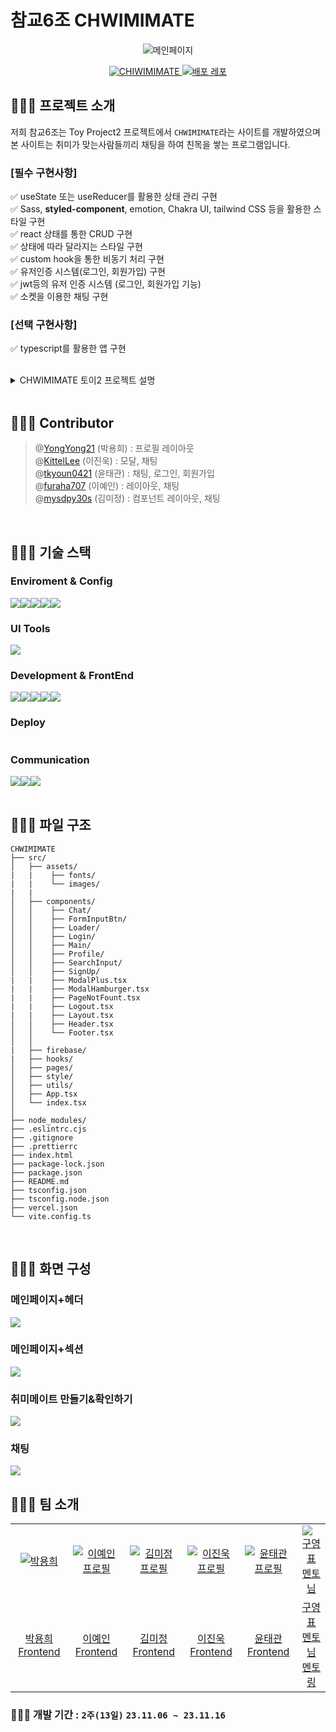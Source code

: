 
# 참교6조 CHWIMIMATE
<div align="center">
<img src="https://github.com/YongYong21/ToyProject2/blob/develop/src/assets/images/mate1.png" alt='메인페이지'>
</div>

<p align="center">
  <a href="#">
    <img src="https://img.shields.io/badge/참교6조 CHWIMIMATE-gray?style=for-the-badge&logoColor=white" alt="CHIWIMIMATE" />
  </a>
  <a href="https://github.com/YongYong21/ToyProject2">
    <img src="https://img.shields.io/badge/배포 repository-212125?style=for-the-badge&logoColor=white" alt="배포 레포"/>
  </a>
</p>

## 🧑🏻‍💻 프로젝트 소개
저희 참교6조는 Toy Project2 프로젝트에서 `CHWIMIMATE`라는 사이트를 개발하였으며 본 사이트는 취미가 맞는사람들끼리 채팅을 하여 친목을 쌓는 프로그램입니다.

### [필수 구현사항]

✅ useState 또는 useReducer를 활용한 상태 관리 구현 <br />
✅ Sass, <b>styled-component</b>, emotion, Chakra UI, tailwind CSS 등을 활용한 스타일 구현 <br />
✅ react 상태를 통한 CRUD 구현 <br />
✅ 상태에 따라 달라지는 스타일 구현 <br />
✅ custom hook을 통한 비동기 처리 구현 <br />
✅ 유저인증 시스템(로그인, 회원가입) 구현 <br />
✅ jwt등의 유저 인증 시스템 (로그인, 회원가입 기능) <br />
✅ 소켓을 이용한 채팅 구현 <br />

### [선택 구현사항]

✅ typescript를 활용한 앱 구현  
<br/>

<details>
<summary>CHWIMIMATE 토이2 프로젝트 설명</summary>
   
# 🍋 소켓 기반 채팅앱

주어진 API와 소켓을 분석해 어떤 프로젝트를 진행/완성할 것인지 팀 단위로 자유롭게 결정하고 만들어보세요.  
과제 수행 및 리뷰 기간은 별도 공지를 참고하세요!

## 과제 수행 및 제출 방법

```
Y_FE_Toy2_{팀명}

E.g, Y_FE_Toy2_GYOHEON
```

1. 현재 저장소를 로컬에 클론(Clone)합니다.
1. 자신의 팀명으로 브랜치를 생성합니다.(구분 가능하도록 팀명을 꼭 파스칼케이스로 표시하세요, `git branch Y_FE_Toy2_Team13`)
1. 자신의 팀명 브랜치에서 과제를 수행합니다.
1. 과제 수행이 완료되면, 자신의 팀명 브랜치를 원격 저장소에 푸시(Push)합니다.(`main` 브랜치에 푸시하지 않도록 꼭 주의하세요, `git push origin Y_FE_Toy2_Team13`)
1. 저장소에서 `main` 브랜치를 대상으로 Pull Request 생성하면, 과제 제출이 완료됩니다!(E.g, `main` <== `Y_FE_Toy2_Team13`)
1. Pull Request 링크를 LMS로도 제출해 주셔야 합니다.
1. main 혹은 다른 사람의 브랜치로 절대 병합하지 않도록 주의하세요!
1. Pull Request에서 보이는 설명을 다른 사람들이 이해하기 쉽도록 꼼꼼하게 작성하세요!

- 과제 수행 및 제출 과정에서 문제가 발생한 경우, 바로 담당 멘토나 강사에게 얘기하세요!

- 백엔드 서버에 문제가 생겼을 경우, 바로 슬랙의 GyoHeon Lee에게 연락하세요!

## 필수 구현 사항
- [ ] `useState` 또는 `useReducer`를 활용한 상태 관리 구현
- [ ] `Sass`, `styled-component`, `emotion`, `Chakra UI`, `tailwind CSS` 등을 활용한 스타일 구현
- [ ] `react` 상태를 통한 CRUD 구현
- [ ] 상태에 따라 달라지는 스타일 구현
- [ ] `custom hook`을 통한 비동기 처리 구현
- [ ] 유저인증 시스템(로그인, 회원가입) 구현
- [ ] `jwt`등의 유저 인증 시스템 (로그인, 회원가입 기능)
- [ ] 소켓을 이용한 채팅 구현

## 선택 구현 사항
- [ ] `Next.js`를 활용한 서버 사이드 렌더링 구현
- [ ] `typescript`를 활용한 앱 구현
- [ ] `storybook`을 활용한 디자인 시스템 구현
- [ ] `jest`를 활용한 단위 테스트 구현

## 추가 사항
- api들의 응답 데이터들을 일부러 파편화 해두었습니다!
- api들 간의 데이터를 조합하여 이상적인 구조를 만들어보세요.

## 예시 프로젝트

![private-messaging-part-1-chat-ab610e9e03738ad37f7b0fb55c771087](https://github.com/KDT1-FE/Y_FE_Toy2/assets/66263916/c5247dde-2ca6-4285-a60e-8dcf23326d0e)

## API 사용법

- 모든 network 요청(Request) `headers`에 아래 정보가 꼭 포함돼야 합니다!  
- serverId는 팀마다 개별 전달됩니다.
- 확인할 수 없는 사용자나 팀의 DB 정보는 임의로 삭제될 수 있습니다!

```json
{
  "content-type": "application/json",
  "serverId": "nREmPe9B",
}
```

## 기본 데이터 구조
### user
```ts
interface User {
  id: string;
  password: string;
  name: string;
  picture: string;
  chats: string[]; // chat id만 속합니다.
}
```
### chat
```ts
interface Chat {
  id: string;
  name: string;
  isPrivate: boolean;
  users: string[];
  messages: Message[]; // message 객체가 속합니다.
  
  updatedAt: Date;
}
```
### message
```ts
interface Message {
  id: string;
  text: string;
  userId: string;

  createdAt: Date;
}
```
## 회원

### 회원가입

사용자가 `id`에 종속되어 회원가입합니다.

- 사용자 비밀번호는 암호화해 저장합니다.
- 프로필 이미지는 url or base64 형식이어야 합니다.
- 프로필 이미지는 1MB 이하여야 합니다.

```curl
curl https://fastcampus-chat.net/signup
  \ -X 'POST'
```

요청 데이터 타입 및 예시:

```ts
interface RequestBody {
  id: string // 사용자 아이디 (필수!, 영어와 숫자만)
  password: string // 사용자 비밀번호, 5자 이상 (필수!)
  name: string // 사용자 이름, 20자 이하 (필수!)
  picture?: string // 사용자 이미지(url or base64, under 1MB)
}
```

```json
{
  "id": "abcd",
  "password": "********",
  "name": "GyoHeon",
  "picture": "https://avatars.githubusercontent.com/u/66263916?v=4"
}
```

응답 데이터 타입 및 예시:

```ts
interface ResponseValue {
  message: title
}
```

```json
{
  "message": "User created"
}
```

### id 중복 체크

`id` 중복 체크를 합니다.

```curl
curl https://fastcampus-chat.net/check/id
  \ -X 'POST'
```

요청 데이터 타입 및 예시:

```ts
interface RequestBody {
  id: string // 사용자 아이디 (필수!, 영어와 숫자만)
}
```

```json
{
  "id": "abcd",
}
```

응답 데이터 타입 및 예시:

```ts
interface ResponseValue {
  isDuplicated: boolean
}
```

```json
{
  "isDuplicated": false
}
```

### 로그인

- 발급된 `accessToken`은 7일 후 만료됩니다.

```curl
curl https://fastcampus-chat.net/login
  \ -X 'POST'
```

요청 데이터 타입 및 예시:

```ts
interface RequestBody {
  id: string // 사용자 아이디 (필수!)
  password: string // 사용자 비밀번호 (필수!)
}
```

```json
{
  "id": "abcd",
  "password": "********"
}
```

응답 데이터 타입 및 예시:

```ts
interface ResponseValue {
  accessToken: string // 사용자 접근 토큰
  refreshToken: string // access token 발급용 토큰
}
```

```json
{
  "accessToken": "eyJhbGciOiJIUzI1NiIsInR5cCI6IkpXVCJ9.eyJpZCI6IjlQS3I...(생략)",
  "refreshToken": "eyJhbGciOiJIUzI1NiIsInR5cCI6IkpXVCJ9.eyJpZCI6IjlQS3I...(생략)"
}
```

### 인증 확인

`id` 중복 체크를 합니다.

```curl
curl https://fastcampus-chat.net/auth/me
  \ -X 'GET'
  \ -H 'Authorization: Bearer <accessToken>'
```

요청 데이터 타입 및 예시:
- 없음

응답 데이터 타입 및 예시:

```ts
interface ResponseValue {
  auth: boolean;
  user?: User;
}

interface User {
  id: string;
  name: string;
  picture: string;
}
```

```json
{
  "auth": true,
  "user": {
    "id": "test1",
    "name": "abcde",
    "picture": "https://avatars.githubusercontent.com/u/42333366?v=4"    
  }
}
```

### 토큰 재발급

```curl
curl https://fastcampus-chat.net/refresh
  \ -X 'POST'
```

요청 데이터 타입 및 예시:

```ts
interface RequestBody {
  refreshToken: string // access token 발급용 토큰
}
```

```json
{
  "refreshToken": "eyJhbGciOiJIUzI1NiIsInR5cCI6IkpXVCJ9.eyJpZCI6IjlQS3I...(생략)"
}
```

응답 데이터 타입 및 예시:

```ts
interface ResponseValue {
  accessToken: string // 사용자 접근 토큰
}
```

```json
{
  "accessToken": "eyJhbGciOiJIUzI1NiIsInR5cCI6IkpXVCJ9.eyJpZCI6IjlQS3I...(생략)",
}
```

### 사용자 정보 수정

- 프로필 이미지는 url or base64 형식이어야 합니다.
- 프로필 이미지는 1MB 이하여야 합니다.

```curl
curl https://fastcampus-chat.net/user
  \ -X 'PATCH'
  \ -H 'Authorization: Bearer <accessToken>'
```

요청 데이터 타입 및 예시:

```ts
interface RequestBody {
  name?: string // 새로운 표시 이름
  picture?: string // 사용자 프로필 이미지(url or base64)
}
```

```json
{
  "name": "abcde",
  "picture": "https://avatars.githubusercontent.com/u/42333366?v=4"
}
```

응답 데이터 타입 및 예시:

```ts
interface ResponseValue {
  messgae: string
}
```

```json
{
  "message": "User updated"
}
```

## 채팅
### 특정 유저 조회
- 특정 유저를 조회합니다.
```curl
curl https://fastcampus-chat.net/user?userId=${userId}
  \ -X 'GET'
  \ -H 'Authorization: Bearer <accessToken>'
```
요청 데이터 타입 및 예시:
- 없음
- 조회하고 싶은 id는 query string으로 사용합니다.

응답 데이터 타입 및 예시:
```ts
type ResponseValue = {
  user: User;
}

interface User {
  id: string;
  name: string;
  picture: string;
}
```

```json
{
  "user": {
    "id": "user1",
    "name": "lgh",
    "picture": "https://gravatar.com/avatar/c274467c5ef4fe381b154a20c5e7ce26?s=200&d=retro"
  }
}
```

### 모든 유저 조회
- 현재 존재하는 모든 유저를 조회합니다.
```curl
curl https://fastcampus-chat.net/users
  \ -X 'GET'
  \ -H 'Authorization: Bearer <accessToken>'
```
요청 데이터 타입 및 예시:
- 없음

응답 데이터 타입 및 예시:
```ts
type ResponseValue = User[]

interface User {
  id: string;
  name: string;
  picture: string;
}
```

```json
[
  {
    "id": "user1",
    "name": "lgh",
    "picture": "https://gravatar.com/avatar/c274467c5ef4fe381b154a20c5e7ce26?s=200&d=retro"
  },
  {
    "id": "user2",
    "name": "ldj",
    "picture": "https://gravatar.com/avatar/d94869409b4e94903723612a4f93a6f9?s=200&d=retro"
   }
]
```

### 채팅 생성하기

```curl
curl https://fastcampus-chat.net/chat
  \ -X 'POST'
  \ -H 'Authorization: Bearer <accessToken>'
```

요청 데이터 타입 및 예시:
```ts
interface RequestBody{
  name: string, // chat 이름
  users: string[], // 참가자들 id(자신 미포함)
  isPrivate?: boolean // 공개 비공개
}
```

```json
{
  "name": "test chat",
  "users": ["user1", "user2"]
}
```

응답 데이터 타입 및 예시:
```ts
interface ResponseValue {
  id: string,
  name: string,
  users: User[], // 자신을 포함한 참가자들 정보
  isPrivate: boolean,
  updatedAt: Date
}

interface User {
  id: string;
  name: string;
  picture: string;
}
```

```json
{
  "id": "fasgadsfdsghssdlsdafasd",
  "name": "test chat",
  "users": [
    {
      "id": "user1",
      "name": "lgh",
      "picture": "https://gravatar.com/avatar/c274467c5ef4fe381b154a20c5e7ce26?s=200&d=retro"
    },
    {
      "id": "user2",
      "name": "ldj",
      "picture": "https://gravatar.com/avatar/d94869409b4e94903723612a4f93a6f9?s=200&d=retro"
     }
  ],
  "isPrivate": false,
  "updatedAt": "2023-11-01T08:23:39.850Z"
}
```

### 특정 채팅 조회
- 특정 id의 채팅을 조회합니다.
- isPrivate: true인 채팅방은 해당 채팅방 참가자만 볼 수 있습니다.

```curl
curl https://fastcampus-chat.net/chat/only?chatId=${chatId}
  \ -X 'GET'
  \ -H 'Authorization: Bearer <accessToken>'
```

요청 데이터 타입 및 예시:
- 없음

응답 데이터 타입 및 예시:
```ts
interface ResponseValue {
  chat: Chat;
}

interface Chat {
  id: string;
  name: string;
  users: User[]; // 속한 유저 정보
  isPrivate: boolean;
  latestMessage: Message | null;
  updatedAt: Date;
}

interface User {
  id: string;
  name: string;
  picture: string;
}

interface Message {
  id: string;
  text: string;
  userId: string;
  createAt: Date;
}
```

```json
{
  chat: {
    "id": "f189ab25-5644-4d72-bd7c-0170ee9c8ede",
    "name": "chat room 1",
    "users": [
    {
      "id": "user1",
      "name": "lgh",
      "picture": "https://gravatar.com/avatar/c274467c5ef4fe381b154a20c5e7ce26?s=200&d=retro"
    },
    {
      "id": "user2",
      "name": "ldj",
      "picture": "https://gravatar.com/avatar/d94869409b4e94903723612a4f93a6f9?s=200&d=retro"
    }
    ],
    "isPrivate": false,
    "updatedAt": "2023-10-31T13:18:38.216Z",
    "latestMessage": null
  }
}
```

### 모든 채팅 조회
- 현재 존재하는 모든 채팅을 조회합니다.
- isPrivate: true인 채팅방은 보이지 않습니다.

```curl
curl https://fastcampus-chat.net/chat/all
  \ -X 'GET'
  \ -H 'Authorization: Bearer <accessToken>'
```

요청 데이터 타입 및 예시:
- 없음

응답 데이터 타입 및 예시:
```ts
type ResponseValue = Chat[]

interface Chat {
  id: string;
  name: string;
  users: User[]; // 속한 유저 정보
  isPrivate: boolean;
  latestMessage: Message | null;
  updatedAt: Date;
}

interface User {
  id: string;
  name: string;
  picture: string;
}

interface Message {
  id: string;
  text: string;
  userId: string;
  createAt: Date;
}
```

```json
[
  {
    "id": "f189ab25-5644-4d72-bd7c-0170ee9c8ede",
    "name": "chat room 1",
    "users": [
    {
      "id": "user1",
      "name": "lgh",
      "picture": "https://gravatar.com/avatar/c274467c5ef4fe381b154a20c5e7ce26?s=200&d=retro"
    },
    {
      "id": "user2",
      "name": "ldj",
      "picture": "https://gravatar.com/avatar/d94869409b4e94903723612a4f93a6f9?s=200&d=retro"
    }
  ],
    "isPrivate": false,
    "updatedAt": "2023-10-31T13:18:38.216Z",
    "latestMessage": null
  },
  {
    "id": "f189ab25-5644-4d72-bd7c-0170ee9c8edj",
    "name": "chat room 2",
    "users": [
    {
      "id": "user1",
      "name": "lgh",
      "picture": "https://gravatar.com/avatar/c274467c5ef4fe381b154a20c5e7ce26?s=200&d=retro"
    },
    {
      "id": "user2",
      "name": "ldj",
      "picture": "https://gravatar.com/avatar/d94869409b4e94903723612a4f93a6f9?s=200&d=retro"
    }
  ],
    "isPrivate": false,
    "updatedAt": "2023-10-31T15:18:38.216Z",
    "latestMessage": {
      "id": "8f7f67bb-f1ab-4792-9678-0b8546adcb6f",
      "text": "testtest444",
      "userId": "test:test6",
      "createdAt": "2023-11-06T11:15:50.588+00:00"
    }
  }
]
```

### 나의 채팅 조회
```curl
curl https://fastcampus-chat.net/chat
  \ -X 'GET'
  \ -H 'Authorization: Bearer <accessToken>'
```
- 내가 속한 모든 채팅을 조회합니다.
- isPrivate: true인 채팅방도 모두 보이게 됩니다.

요청 데이터 타입 및 예시:
- 없음

응답 데이터 타입 및 예시:
```ts
type ResponseValue = Chat[]

interface Chat {
  id: string;
  name: string;
  users: User[]; // 속한 유저 id
  isPrivate: boolean;
  latestMessage: Message | null;
  updatedAt: Date;
}

interface User {
  id: string;
  name: string;
  picture: string;
}

interface Message {
  id: string;
  text: string;
  userId: string;
  createAt: Date;
}
```

```json
[
  {
    "id": "f189ab25-5644-4d72-bd7c-0170ee9c8ede",
    "name": "chat room 1",
    "users": [
    {
      "id": "user1",
      "name": "lgh",
      "picture": "https://gravatar.com/avatar/c274467c5ef4fe381b154a20c5e7ce26?s=200&d=retro"
    },
    {
      "id": "user2",
      "name": "ldj",
      "picture": "https://gravatar.com/avatar/d94869409b4e94903723612a4f93a6f9?s=200&d=retro"
    }
  ],
    "isPrivate": true,
    "updatedAt": "2023-10-31T13:18:38.216Z",
    "latestMessage": null
  },
  {
    "id": "f189ab25-5644-4d72-bd7c-0170ee9c8edj",
    "name": "chat room 2",
    "users": [
      {
        "id": "user1",
        "name": "lgh",
        "picture": "https://gravatar.com/avatar/c274467c5ef4fe381b154a20c5e7ce26?s=200&d=retro"
      },
      {
        "id": "user2",
        "name": "ldj",
        "picture": "https://gravatar.com/avatar/d94869409b4e94903723612a4f93a6f9?s=200&d=retro"
      }
    ],
    "isPrivate": false,
    "updatedAt": "2023-10-31T15:18:38.216Z",
    "latestMessage": {
      "id": "8f7f67bb-f1ab-4792-9678-0b8546adcb6f",
      "text": "testtest444",
      "userId": "test:test6",
      "createdAt": "2023-11-06T11:15:50.588+00:00"
    }
  }
]
```

## 채팅 참여하기

```curl
curl https://fastcampus-chat.net/chat/participate
  \ -X 'PATCH'
  \ -H 'Authorization: Bearer <accessToken>'
```

요청 데이터 타입 및 예시:
```ts
interface RequestBody {
  chatId: string;
}
```

```json
{
  "chatId": "f189ab25-5644-4d72-bd7c-0170ee9c8ede"
}
```

응답 데이터 타입 및 예시:
```ts
interface ResponseValue{
  id: string;
  name: string;
  users: User[]; // 속한 유저 id
  isPrivate: boolean;
  updatedAt: Date;
}

interface User {
  id: string;
  name: string;
  picture: string;
}
```

```json
{
  "id": "f189ab25-5644-4d72-bd7c-0170ee9c8ede",
  "name": "chat room 1",
  "users": [
    {
      "id": "user1",
      "name": "lgh",
      "picture": "https://gravatar.com/avatar/c274467c5ef4fe381b154a20c5e7ce26?s=200&d=retro"
    },
    {
      "id": "user2",
      "name": "ldj",
      "picture": "https://gravatar.com/avatar/d94869409b4e94903723612a4f93a6f9?s=200&d=retro"
    }
  ],
  "isPrivate": true,
  "updatedAt": "2023-10-31T13:18:38.216Z"
}
```

## 채팅 나가기

```curl
curl https://fastcampus-chat.net/chat/leave
  \ -X 'PATCH'
  \ -H 'Authorization: Bearer <accessToken>'
```

요청 데이터 타입 및 예시:
```ts
interface RequestBody {
  chatId: string;
}
```

```json
{
  "chatId": "f189ab25-5644-4d72-bd7c-0170ee9c8ede"
}
```

응답 데이터 타입 및 예시:
```ts
interface ResponseValue {
  message: string;
}
```

```json
{
  "message": "Leave success"
}
```

## 채팅 초대하기

```curl
curl https://fastcampus-chat.net/chat/invite
  \ -X 'PATCH'
  \ -H 'Authorization: Bearer <accessToken>'
```

요청 데이터 타입 및 예시:
```ts
interface RequestBody {
  chatId: string;
  users: string[]; // 초대할 유저 id
}
```

```json
{
  "chatId": "f189ab25-5644-4d72-bd7c-0170ee9c8ede",
  "users": ["user1", "user2"]
}
```

응답 데이터 타입 및 예시:
```ts
interface ResponseValue{
  id: string;
  name: string;
  users: User[]; // 속한 유저 정보
  isPrivate: boolean;
  updatedAt: Date;
}

interface User {
  id: string;
  name: string;
  picture: string;
}
```

```json
{
  "id": "f189ab25-5644-4d72-bd7c-0170ee9c8ede",
  "name": "chat room 1",
  "users": [
    {
      "id": "user1",
      "name": "lgh",
      "picture": "https://gravatar.com/avatar/c274467c5ef4fe381b154a20c5e7ce26?s=200&d=retro"
    },
    {
      "id": "user2",
      "name": "ldj",
      "picture": "https://gravatar.com/avatar/d94869409b4e94903723612a4f93a6f9?s=200&d=retro"
    }
  ],
  "isPrivate": true,
  "updatedAt": "2023-10-31T13:18:38.216Z"
}
```

# Socket
- socket.io 의 사용을 추천드립니다.
- Socket 연결시에도 headers는 유지해야 합니다.
## 기본 연결
```ts
io(`https://fastcampus-chat.net/chat?chatId=${chatId}`,
  {
    extraHeaders: {
      Authorization: "Bearer <accessToken>",
      serverId: "test",
    },
  })
```

## emit Event(client -> server)
### example
```ts
socket.emit('message-to-server', text)
```
### message-to-server
- 같은 방에 있는 사람들에게 메세지를 전달합니다.

요청 데이터
```ts
type RequestData: string;
```
### fetch-messages
- 이전 대화 목록을 불러옵니다.
- `messages-to-client`로 데이터를 받을 수 있습니다.

요청 데이터
- 없음
### users
- 접속 상태인 유저 목록을 불러옵니다.
- `users-to-client`로 데이터를 받을 수 있습니다.

요청 데이터
- 없음 

## on Event(server -> client)
### example
```ts
socket.on('message-to-client', (messageObject) => {
  console.log(messageObject);
})
```
### message-to-client
- 같은 방에 있는 사람들에게 메세지를 전달합니다.

응답 데이터
```ts
interface ResponseData {
  id: string;
  text: string;
  userId: string; // 메세지를 보낸 사람의 id
  createdAt: Date;
}
```
### messages-to-client
- 이전 대화 목록을 불러옵니다.

응답 데이터
```ts
interface Message {
  id: string;
  text: string;
  userId: string; // 메세지를 보낸 사람의 id
  createdAt: Date;
}

interface ResponseData {
  messages: Message[];
}
```
### join
- 같은 방에 새로운 사람이 들어오면 모든 유저의 정보를 다시 받습니다.

응답 데이터
```ts
interface ResponseData {
  users: string[]; // 참여자들 id
  joiners: string[]; // 새로운 참여자 id
}
```
### leave
- 같은 방에 사람이 나가면 모든 유저의 정보를 다시 받습니다.

응답 데이터
```ts
interface ResponseData {
  users: string[]; // 참여자들 id
  leaver: string; // 나간 사용자 id
}
```

### users-to-client
- 접속 상태인 유저 목록을 불러옵니다.

응답 데이터
```ts
interface ResponseData {
  user: string[]; // 참가자들 id
}
```

## server 연결
```ts
io(`https://fastcampus-chat.net/server`,
  {
    extraHeaders: {
      Authorization: "Bearer <accessToken>",
      serverId: "test",
    },
  })
```

## emit Event(client -> server)
### example
```ts
socket.emit('users-server')
```
### users-server
- 같은 serverId를 사용하는 online 사용자를 불러옵니다.
- `users-server-to-client`로 데이터를 받을 수 있습니다.

요청 데이터
- 없음

## on Event(server -> client)
### example
```ts
socket.on('message-to-client', (messageObject) => {
  console.log(messageObject);
})
```

### users-server-to-client
- 같은 serverId를 사용하는 접속 상태인 유저 목록을 불러옵니다.

응답 데이터
```ts
interface ResponseData {
  user: string[]; // 참가자들 id
}
```

### invite
- 새로운 채팅방 생성시 해당 채팅방 유저에게 채팅방 정보를 전송합니다.
- 기존 채팅방에 유저 초대시 초대된 유저에게 채팅방 정보를 전송합니다.

응답 데이터
```ts
interface ResponseData {
  id: string;
  name: string;
  users: string[]; // 참여자들 id
  isPrivate: boolean;
  updatedAt: Date;
}
```

### new-chat
- 새로운 대화방이 생긴 경우 (not private) 서버(팀에서 사용하는 serverId)의 참여자들에게 이를 전달합니다.

응답 데이터
```ts
interface ResponseData {
  id: string;
  name: string;
  users: string[]; // 참여자들 id
  isPrivate: boolean;
  updatedAt: Date;
}
```
</details>

<br/>

## 🧑🏻‍💻 Contributor
> @[YongYong21](https://github.com/YongYong21) (박용희) : 프로필 레이아웃 <br />
> @[KittelLee](https://github.com/KittelLee) (이진욱) : 모달, 채팅 <br />
> @[tkyoun0421](https://github.com/tkyoun0421) (윤태관) : 채팅, 로그인, 회원가입 <br />
> @[furaha707](https://github.com/furaha707) (이예인) : 레이아웃, 채팅 <br />
> @[mysdpy30s](https://github.com/mysdpy30s) (김미정) : 컴포넌트 레이아웃, 채팅 <br />


<br/>

## 🧑🏻‍💻 기술 스택

### Enviroment & Config

<div style="display: flex;">
  <img src="https://img.shields.io/badge/visual studio code-007ACC?style=for-the-badge&logo=visual studio&logoColor=white" />
  <img src="https://img.shields.io/badge/github-181717?style=for-the-badge&logo=github&logoColor=white" />
  <img src="https://img.shields.io/badge/git-F05032?style=for-the-badge&logo=git&logoColor=white" />
  <img src="https://img.shields.io/badge/ESLint-4B3263?style=for-the-badge&logo=eslint&logoColor=white" />
  <img src="https://img.shields.io/badge/npm-CB3837?style=for-the-badge&logo=npm&logoColor=white" />
</div>

### UI Tools

<div style="display: flex;">
   <img src="https://img.shields.io/badge/figma-F24E1E?style=for-the-badge&logo=figma&logoColor=white" />
</div>


### Development & FrontEnd

<div style="display: flex;">
  <img src="https://img.shields.io/badge/html5-%23E34F26.svg?style=for-the-badge&logo=html5&logoColor=white" />
  <img src="https://img.shields.io/badge/css3-1572B6?style=for-the-badge&logo=css3&logoColor=white" />
     <img src="https://img.shields.io/badge/styledComponents-DB7093?style=for-the-badge&logo=styledComponents&logoColor=white" />
  <img src="https://img.shields.io/badge/react-61DAFB?style=for-the-badge&logo=react&logoColor=black" />
  <img src="https://img.shields.io/badge/typescript-%23007ACC.svg?style=for-the-badge&logo=typescript&logoColor=white" />
</div>
    
### Deploy

<div style="display: flex;">
 
</div>

### Communication

<div style="display: flex;">
  <img src="https://img.shields.io/badge/slack-4A154B?style=for-the-badge&logo=slack&logoColor=white" />
  <img src="https://img.shields.io/badge/notion-000000?style=for-the-badge&logo=notion&logoColor=white" />
  <img src="https://img.shields.io/badge/kakaotalk-FFCD00?style=for-the-badge&logo=kakaotalk&logoColor=black" />
</div>

<br/>

## 🧑🏻‍💻 파일 구조

```
CHWIMIMATE
├── src/
│   ├── assets/        
|   |    ├── fonts/
|   |    └── images/
|   |   
│   ├── components/     
│   │    ├── Chat/
│   │    ├── FormInputBtn/
│   │    ├── Loader/
│   │    ├── Login/
│   │    ├── Main/
│   │    ├── Profile/
│   │    ├── SearchInput/
│   │    ├── SignUp/
|   |    ├── ModalPlus.tsx
|   |    ├── ModalHamburger.tsx
|   |    ├── PageNotFount.tsx
|   |    ├── Logout.tsx
|   |    ├── Layout.tsx
│   │    ├── Header.tsx
│   │    └── Footer.tsx
│   │
|   ├── firebase/ 
|   ├── hooks/          
│   ├── pages/          
│   ├── style/                
│   ├── utils/          
│   ├── App.tsx
│   └── index.tsx
│
├── node_modules/
├── .eslintrc.cjs
├── .gitignore
├── .prettierrc
├── index.html
├── package-lock.json
├── package.json
├── README.md
├── tsconfig.json
├── tsconfig.node.json
├── vercel.json
└── vite.config.ts
```

<br/>

## 🧑🏻‍💻 화면 구성

### 메인페이지+헤더
<img src="https://github.com/YongYong21/ToyProject2/blob/develop/src/assets/images/mate1.png" />

### 메인페이지+섹션
<img src="https://github.com/YongYong21/ToyProject2/blob/develop/src/assets/images/mate2.png" />

### 취미메이트 만들기&확인하기
<img src="https://github.com/YongYong21/ToyProject2/blob/develop/src/assets/images/mate3.png" />

### 채팅
<img src="https://github.com/YongYong21/ToyProject2/blob/develop/src/assets/images/mate4.png" />

<br/>

## 🧑🏻‍💻 팀 소개

<table>
  <tr>
    <td align="center" width="150px">
      <a href="https://github.com/YongYong21" target="_blank">
        <img src="https://avatars.githubusercontent.com/u/90038848?v=4" alt="박용희" />
      </a>
    </td>
    <td align="center" width="150px">
      <a href="https://github.com/furaha707" target="_blank">
        <img src="https://avatars.githubusercontent.com/u/95595106?v=4" alt="이예인 프로필" />
      </a>
    </td>
    <td align="center" width="150px">
      <a href="https://github.com/mysdpy30s" target="_blank">
        <img src="https://avatars.githubusercontent.com/u/137375435?v=4" alt="김미정 프로필" />
      </a>
    </td>
    <td align="center" width="150px">
      <a href="https://github.com/KittelLee" target="_blank">
        <img src="https://user-images.githubusercontent.com/59171592/269468086-d7053b41-da92-4ec8-8cec-15d0f6e70db8.jpeg" alt="이진욱 프로필" />
      </a>
    </td>
    <td align="center" width="150px">
      <a href="https://github.com/tkyoun0421" target="_blank">
        <img src="https://avatars.githubusercontent.com/u/98436988?v=4" alt="윤태관 프로필" />
      </a>
    </td>
    <td align="center" width="150px">
      <a href="https://github.com/dobestan" target="_blank">
        <img src="https://ca.slack-edge.com/T057XJP4T34-U05F6EF84G5-0a8c83659882-512" alt="구영표 멘토님" />
      </a>
    </td>
  </tr>
  <tr> 
    <td align="center">
      <a href="https://github.com/YongYong21" target="_blank">
        박용희<br />
        Frontend
      </a>
    </td>
    <td align="center">
      <a href="https://github.com/furaha707" target="_blank">
        이예인<br />
        Frontend
      </a>
    </td>
    <td align="center">
      <a href="https://github.com/mysdpy30s" target="_blank">
        김미정<br />
        Frontend
      </a>
    </td>
    <td align="center">
      <a href="https://github.com/KittelLee" target="_blank">
        이진욱<br />
        Frontend
      </a>
    </td>
    <td align="center">
      <a href="https://github.com/tkyoun0421" target="_blank">
        윤태관<br />
        Frontend
      </a>
    </td>
    <td align="center">
      <a href="https://github.com/dobestan" target="_blank">
        구영표 멘토님<br /> 
        멘토링
      </a>
    </td>
  </tr>
</table>

### 🧑🏻‍💻 개발 기간 :  `2주(13일)` `23.11.06 ~ 23.11.16`
